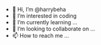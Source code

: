 - 👋 Hi, I’m @harrybeha 
- 👀 I’m interested in coding
- 🌱 I’m currently learning ... 
- 💞️ I’m looking to collaborate on ...  
- 📫 How to reach me ... 

<!---
harrybeha/harrybeha is a ✨ special ✨ repository because its `README.md` (this file) appears on your GitHub profile.
You can click the Preview link to take a look at your changes.
--->
